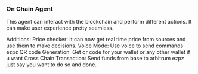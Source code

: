 ### On Chain Agent

This agent can interact with the blockchain and perform different actions. It can make user experience pretty seemless.

Additions:
Price checker: It can now get real time price from sources and use them to make decisions.
Voice Mode: Use voice to send commands ezpz
QR code Generation: Get qr code for your wallet or any other wallet if u want
Cross Chain Transaction: Send funds from base to arbitrum ezpz just say you want to do so and done. 
